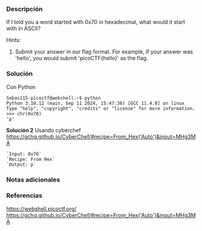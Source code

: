 ### Descripción
If I told you a word started with 0x70 in hexadecimal, what would it start with in ASCII?

Hints:
1. Submit your answer in our flag format. For example, if your answer was 'hello', you would submit 'picoCTF{hello}' as the flag.

### Solución
Con Python

```
Sebas115-picoctf@webshell:~$ python
Python 3.10.12 (main, Sep 11 2024, 15:47:36) [GCC 11.4.0] on linux
Type "help", "copyright", "credits" or "license" for more information.
>>> chr(0x70)
'p'
```

**Solución 2**
Usando cyberchef https://gchq.github.io/CyberChef/#recipe=From_Hex('Auto')&input=MHg3MA

```
`Input: 0x70`
`Recipe: From Hex`
`Output: p`
```

### Notas adicionales

### Referencias
https://webshell.picoctf.org/
https://gchq.github.io/CyberChef/#recipe=From_Hex('Auto')&input=MHg3MA